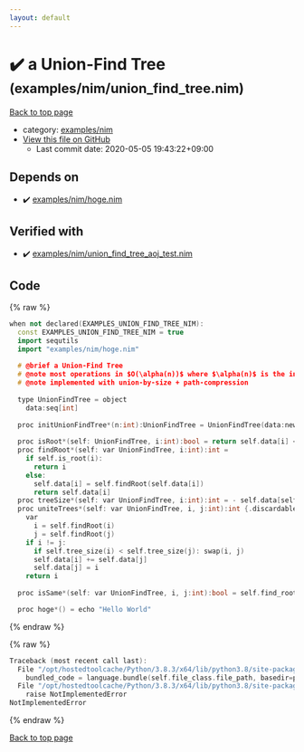 ```yaml
---
layout: default
---
```


<!-- mathjax config similar to math.stackexchange -->
<script type="text/javascript" async
  src="https://cdnjs.cloudflare.com/ajax/libs/mathjax/2.7.5/MathJax.js?config=TeX-MML-AM_CHTML">
</script>
<script type="text/x-mathjax-config">
  MathJax.Hub.Config({
    TeX: { equationNumbers: { autoNumber: "AMS" }},
    tex2jax: {
      inlineMath: [ ['$','$'] ],
      processEscapes: true
    },
    "HTML-CSS": { matchFontHeight: false },
    displayAlign: "left",
    displayIndent: "2em"
  });
</script>

<script type="text/javascript" src="https://cdnjs.cloudflare.com/ajax/libs/jquery/3.4.1/jquery.min.js"></script>
<script src="https://cdn.jsdelivr.net/npm/jquery-balloon-js@1.1.2/jquery.balloon.min.js" integrity="sha256-ZEYs9VrgAeNuPvs15E39OsyOJaIkXEEt10fzxJ20+2I=" crossorigin="anonymous"></script>
<script type="text/javascript" src="../../../assets/js/copy-button.js"></script>
<link rel="stylesheet" href="../../../assets/css/copy-button.css" />


# :heavy_check_mark: a Union-Find Tree <small>(examples/nim/union_find_tree.nim)</small>

<a href="../../../index.html">Back to top page</a>

* category: <a href="../../../index.html#26e849903ad505103514429c8edaff70">examples/nim</a>
* <a href="{{ site.github.repository_url }}/blob/master/examples/nim/union_find_tree.nim">View this file on GitHub</a>
    - Last commit date: 2020-05-05 19:43:22+09:00




## Depends on

* :heavy_check_mark: <a href="hoge.nim.html">examples/nim/hoge.nim</a>


## Verified with

* :heavy_check_mark: <a href="../../../verify/examples/nim/union_find_tree_aoj_test.nim.html">examples/nim/union_find_tree_aoj_test.nim</a>


## Code

<a id="unbundled"></a>
{% raw %}
```cpp
when not declared(EXAMPLES_UNION_FIND_TREE_NIM):
  const EXAMPLES_UNION_FIND_TREE_NIM = true
  import sequtils
  import "examples/nim/hoge.nim"
  
  # @brief a Union-Find Tree
  # @note most operations in $O(\alpha(n))$ where $\alpha(n)$ is the inverse of Ackermann function
  # @note implemented with union-by-size + path-compression
  
  type UnionFindTree = object
    data:seq[int]
  
  proc initUnionFindTree*(n:int):UnionFindTree = UnionFindTree(data:newSeqWith(n, -1))
  
  proc isRoot*(self: UnionFindTree, i:int):bool = return self.data[i] < 0
  proc findRoot*(self: var UnionFindTree, i:int):int =
    if self.is_root(i):
      return i
    else:
      self.data[i] = self.findRoot(self.data[i])
      return self.data[i]
  proc treeSize*(self: var UnionFindTree, i:int):int = - self.data[self.findRoot(i)]
  proc uniteTrees*(self: var UnionFindTree, i, j:int):int {.discardable.} =
    var 
      i = self.findRoot(i)
      j = self.findRoot(j)
    if i != j:
      if self.tree_size(i) < self.tree_size(j): swap(i, j)
      self.data[i] += self.data[j]
      self.data[j] = i
    return i
  
  proc isSame*(self: var UnionFindTree, i, j:int):bool = self.find_root(i) == self.find_root(j)

  proc hoge*() = echo "Hello World"

```
{% endraw %}

<a id="bundled"></a>
{% raw %}
```cpp
Traceback (most recent call last):
  File "/opt/hostedtoolcache/Python/3.8.3/x64/lib/python3.8/site-packages/onlinejudge_verify/docs.py", line 349, in write_contents
    bundled_code = language.bundle(self.file_class.file_path, basedir=pathlib.Path.cwd())
  File "/opt/hostedtoolcache/Python/3.8.3/x64/lib/python3.8/site-packages/onlinejudge_verify/languages/nim.py", line 86, in bundle
    raise NotImplementedError
NotImplementedError

```
{% endraw %}

<a href="../../../index.html">Back to top page</a>

